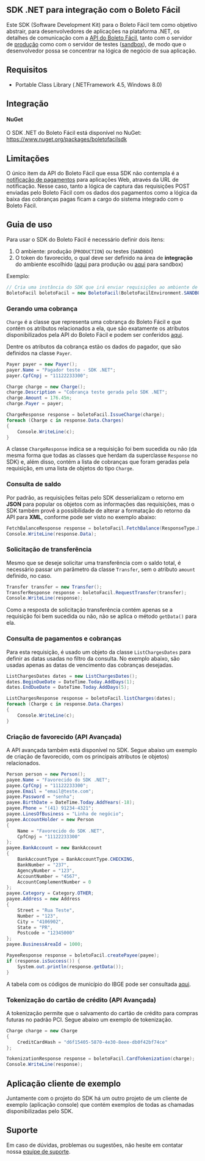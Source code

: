 ## SDK .NET para integração com o Boleto Fácil

Este SDK (Software Development Kit) para o Boleto Fácil tem como objetivo abstrair, para desenvolvedores de aplicações na plataforma .NET, os detalhes de comunicação com a [API do Boleto Fácil](https://www.boletobancario.com/boletofacil/integration/integration.html), tanto com o servidor de [produção](https://www.boletobancario.com/boletofacil/) como com o servidor de testes ([sandbox](https://sandbox.boletobancario.com/boletofacil/)), de modo que o desenvolvedor possa se concentrar na lógica de negócio de sua aplicação.

## Requisitos

* Portable Class Library (.NETFramework 4.5, Windows 8.0)

## Integração

#### NuGet

O SDK .NET do Boleto Fácil está disponível no NuGet: https://www.nuget.org/packages/boletofacilsdk

## Limitações

O único item da API do Boleto Fácil que essa SDK não contempla é a [notificação de pagamentos](https://www.boletobancario.com/boletofacil/integration/integration.html#notificacao) para aplicações Web, através da URL de notificação. Nesse caso, tanto a lógica de captura das requisições POST enviadas pelo Boleto Fácil com os dados dos pagamentos como a lógica da baixa das cobranças pagas ficam a cargo do sistema integrado com o Boleto Fácil.

## Guia de uso

Para usar o SDK do Boleto Fácil é necessário definir dois itens:

1. O ambiente: produção (`PRODUCTION`) ou testes (`SANDBOX`)
2. O token do favorecido, o qual deve ser definido na área de **integração** do ambiente escolhido ([aqui](https://www.boletobancario.com/boletofacil/integration/integration.html#token) para produção ou [aqui](https://sandbox.boletobancario.com/boletofacil/integration/integration.html#token) para sandbox)

Exemplo:
```c#
// Cria uma instância do SDK que irá enviar requisições ao ambiente de testes do Boleto Fácil (Sandbox)
BoletoFacil boletoFacil = new BoletoFacil(BoletoFacilEnvironment.SANDBOX, "XYZ12345"); // XYZ12345 is the API key
```

### Gerando uma cobrança

`Charge` é a classe que representa uma cobrança do Boleto Fácil e que contém os atributos relacionados a ela, que 
são exatamente os atributos disponibilizados pela API do Boleto Fácil e podem ser conferidos [aqui](https://www.boletobancario.com/boletofacil/integration/integration.html#cobrancas). 

Dentre os atributos da cobrança estão os dados do pagador, que são definidos na classe `Payer`.

```c#
Payer payer = new Payer();
payer.Name = "Pagador teste - SDK .NET";
payer.CpfCnpj = "11122233300";

Charge charge = new Charge();
charge.Description = "Cobrança teste gerada pelo SDK .NET";
charge.Amount = 176.45m;
charge.Payer = payer;

ChargeResponse response = boletoFacil.IssueCharge(charge);
foreach (Charge c in response.Data.Charges)
{
    Console.WriteLine(c);
}
```

A classe `ChargeResponse` indica se a requisição foi bem sucedida ou não (da mesma forma que todas as classes que herdam da superclasse `Response` no SDK) e, além disso, contém a lista de cobranças que foram geradas pela requisição, em uma lista de objetos do tipo `Charge`.


### Consulta de saldo

Por padrão, as requisições feitas pelo SDK desserializam o retorno em **JSON** para popular os objetos com as informações das requisições, mas o SDK também provê a possibilidade de alterar a formatação do retorno da API para **XML**, conforme pode ser visto no exemplo abaixo:

```c#
FetchBalanceResponse response = boletoFacil.FetchBalance(ResponseType.XML);
Console.WriteLine(response.Data);
```


### Solicitação de transferência

Mesmo que se deseje solicitar uma transferência com o saldo total, é necessário passar um parâmetro da classe `Transfer`, sem o atributo `amount` definido, no caso.

```c#
Transfer transfer = new Transfer();
TransferResponse response = boletoFacil.RequestTransfer(transfer);
Console.WriteLine(response);
```

Como a resposta de solicitação transferência contém apenas se a requisição foi bem sucedida ou não, não se aplica o método `getData()` para ela.


### Consulta de pagamentos e cobranças

Para esta requisição, é usado um objeto da classe `ListChargesDates` para definir as datas usadas no filtro da consulta. No exemplo abaixo, são usadas apenas as datas de vencimento das cobranças desejadas.

```c#
ListChargesDates dates = new ListChargesDates();
dates.BeginDueDate = DateTime.Today.AddDays(1);
dates.EndDueDate = DateTime.Today.AddDays(5);

ListChargesResponse response = boletoFacil.listCharges(dates);
foreach (Charge c in response.Data.Charges)
{
    Console.WriteLine(c);
}
```


### Criação de favorecido (API Avançada)

A API avançada também está disponível no SDK. Segue abaixo um exemplo de criação de favorecido, com os principais atributos (e objetos) relacionados.

```c#
Person person = new Person();
payee.Name = "Favorecido do SDK .NET";
payee.CpfCnpj = "11122233300";
payee.Email = "email@teste.com";
payee.Password = "senha";
payee.BirthDate = DateTime.Today.AddYears(-18);
payee.Phone = "(41) 91234-4321";
payee.LinesOfBusiness = "Linha de negócio";
payee.AccountHolder = new Person 
{ 
	Name = "Favorecido do SDK .NET", 
	CpfCnpj = "11122233300" 
};
payee.BankAccount = new BankAccount
{
	BankAccountType = BankAccountType.CHECKING,
    BankNumber = "237",
    AgencyNumber = "123",
    AccountNumber = "4567",
    AccountComplementNumber = 0
};
payee.Category = Category.OTHER;
payee.Address = new Address
{
    Street = "Rua Teste",
    Number = "123",
    City = "4106902",
    State = "PR",
    Postcode = "12345000"
};
payee.BusinessAreaId = 1000;

PayeeResponse response = boletoFacil.createPayee(payee);
if (response.isSuccess()) {
	System.out.println(response.getData());
}
```

A tabela com os códigos de município do IBGE pode ser consultada [aqui](http://www.ibge.gov.br/home/geociencias/areaterritorial/area.shtm).

### Tokenização do cartão de crédito (API Avançada)

A tokenização permite que o salvamento do cartão de crédito para compras futuras no padrão PCI. Segue abaixo um exemplo de tokenização. 

```c#
Charge charge = new Charge
{
    CreditCardHash = "d6f15405-5870-4e30-8eee-db0f42bf74ce"
};

TokenizationResponse response = boletoFacil.CardTokenization(charge);
Console.WriteLine(response);
```


## Aplicação cliente de exemplo

Juntamente com o projeto do SDK há um outro projeto de um cliente de exemplo (aplicação console) que contém exemplos de todas as chamadas disponibilizadas pelo SDK.


## Suporte

Em caso de dúvidas, problemas ou sugestões, não hesite em contatar nossa [equipe de suporte](mailto:suporte@boletobancario.com).

